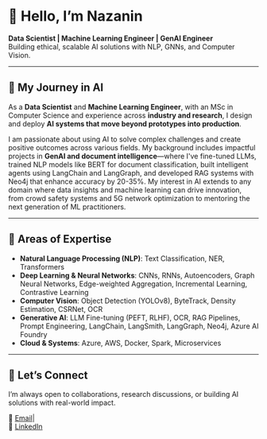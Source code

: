 # 👋 Hello, I’m Nazanin  
**Data Scientist | Machine Learning Engineer | GenAI Engineer**  
Building ethical, scalable AI solutions with NLP, GNNs, and Computer Vision.  

---

## 🚀 My Journey in AI  
  
As a **Data Scientist** and **Machine Learning Engineer**, with an MSc in Computer Science and experience across **industry and research**, I design and deploy **AI systems that move beyond prototypes into production**.

I am passionate about using AI to solve complex challenges and create positive outcomes across various fields. My background includes impactful projects in **GenAI and document intelligence**—where I've fine-tuned LLMs, trained NLP models like BERT for document classification, built intelligent agents using LangChain and LangGraph, and developed RAG systems with Neo4j that enhance accuracy by 20-35%. My interest in AI extends to any domain where data insights and machine learning can drive innovation, from crowd safety systems and 5G network optimization to mentoring the next generation of ML practitioners. 

---

## 🔧 Areas of Expertise  
- **Natural Language Processing (NLP)**: Text Classification, NER, Transformers
- **Deep Learning & Neural Networks**: CNNs, RNNs, Autoencoders, Graph Neural Networks, Edge-weighted Aggregation, Incremental Learning, Contrastive Learning
- **Computer Vision**: Object Detection (YOLOv8), ByteTrack, Density Estimation, CSRNet, OCR  
- **Generative AI**: LLM Fine-tuning (PEFT, RLHF), OCR, RAG Pipelines, Prompt Engineering, LangChain, LangSmith, LangGraph, Neo4j, Azure AI Foundry  
- **Cloud & Systems**: Azure, AWS, Docker, Spark, Microservices  
 
---
## 🤝 Let’s Connect  
I’m always open to collaborations, research discussions, or building AI solutions with real-world impact.  

📧 [Email](https://mail.google.com/mail/?view=cm&to=nzmehregan@gmail.com)|  
🔗 [LinkedIn](https://www.linkedin.com/in/nazanin-mehregan/)  
